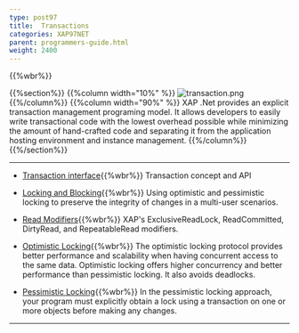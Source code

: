 ```yaml
---
type: post97
title:  Transactions
categories: XAP97NET
parent: programmers-guide.html
weight: 2400
---
```



{{%wbr%}}

{{%section%}}
{{%column width="10%" %}}
![transaction.png](/attachment_files/subject/transaction.png)
{{%/column%}}
{{%column width="90%" %}}
XAP .Net provides an explicit transaction management programing model. It allows developers to easily write transactional code with the lowest overhead possible while minimizing the amount of hand-crafted code and separating it from the application hosting environment and instance management.
{{%/column%}}
{{%/section%}}

<hr/>

- [Transaction interface](./transaction-management.html){{%wbr%}}
Transaction concept and API

- [Locking and Blocking](./transaction-locking-and-blocking.html){{%wbr%}}
Using optimistic and pessimistic locking to preserve the integrity of changes in a multi-user scenarios.

- [Read Modifiers](./transaction-read-modifiers.html){{%wbr%}}
XAP's ExclusiveReadLock, ReadCommitted, DirtyRead, and RepeatableRead modifiers.

- [Optimistic Locking](./transaction-optimistic-locking.html){{%wbr%}}
The optimistic locking protocol provides better performance and scalability when having concurrent access to the same data. Optimistic locking offers higher concurrency and better performance than pessimistic locking. It also avoids deadlocks.

- [Pessimistic Locking](./transaction-pessimistic-locking.html){{%wbr%}}
In the pessimistic locking approach, your program must explicitly obtain a lock using a transaction on one or more objects before making any changes.

<hr/>
